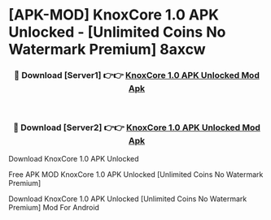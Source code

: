 # [APK-MOD] KnoxCore 1.0 APK Unlocked - [Unlimited Coins No Watermark Premium] 8axcw



<div align="center">
<h3>🔴 Download [Server1] 👉👉 <a href="https://momento.my/?title=KnoxCore_1.0_APK_Unlocked">KnoxCore 1.0 APK Unlocked Mod Apk</a></h3><br>

<h3>🔴 Download [Server2] 👉👉 <a href="https://momento.my/?title=KnoxCore_1.0_APK_Unlocked">KnoxCore 1.0 APK Unlocked Mod Apk</a></h3>
</div>



Download KnoxCore 1.0 APK Unlocked 

Free APK MOD KnoxCore 1.0 APK Unlocked [Unlimited Coins No Watermark Premium]

Download KnoxCore 1.0 APK Unlocked [Unlimited Coins No Watermark Premium] Mod For Android
